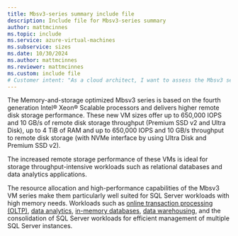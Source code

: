 ```yaml
---
title: Mbsv3-series summary include file
description: Include file for Mbsv3-series summary
author: mattmcinnes
ms.topic: include
ms.service: azure-virtual-machines
ms.subservice: sizes
ms.date: 10/30/2024
ms.author: mattmcinnes
ms.reviewer: mattmcinnes
ms.custom: include file
# Customer intent: "As a cloud architect, I want to assess the Mbsv3 series VM specifications, so that I can determine their suitability for high-memory workloads like SQL Server and data analytics applications."
---
```

The Memory-and-storage optimized Mbsv3 series is based on the fourth generation Intel® Xeon® Scalable processors and delivers higher remote disk storage performance. These new VM sizes offer up to 650,000 IOPS and 10 GB/s of remote disk storage throughput (Premium SSD v2 and Ultra Disk), up to 4 TiB of RAM and up to 650,000 IOPS and 10 GB/s throughput to remote disk storage (with NVMe interface by using Ultra Disk and Premium SSD v2).

The increased remote storage performance of these VMs is ideal for storage throughput-intensive workloads such as relational databases and data analytics applications.  

The resource allocation and high-performance capabilities of the Mbsv3 VM series make them particularly well suited for SQL Server workloads with high memory needs. Workloads such as [online transaction processing (OLTP)](/azure/architecture/data-guide/relational-data/online-transaction-processing), [data analytics](/azure/architecture/data-guide/relational-data/online-analytical-processing), [in-memory databases](/sql/relational-databases/in-memory-oltp/overview-and-usage-scenarios), [data warehousing](/azure/architecture/example-scenario/data/data-warehouse), and the consolidation of SQL Server workloads for efficient management of multiple SQL Server instances.
